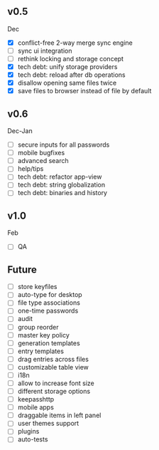 ## v0.5
Dec
- [x] conflict-free 2-way merge sync engine
- [ ] sync ui integration
- [ ] rethink locking and storage concept
- [x] tech debt: unify storage providers
- [x] tech debt: reload after db operations
- [x] disallow opening same files twice
- [x] save files to browser instead of file by default

## v0.6
Dec-Jan
- [ ] secure inputs for all passwords
- [ ] mobile bugfixes
- [ ] advanced search
- [ ] help/tips
- [ ] tech debt: refactor app-view
- [ ] tech debt: string globalization
- [ ] tech debt: binaries and history

## v1.0
Feb
- [ ] QA

## Future
- [ ] store keyfiles
- [ ] auto-type for desktop
- [ ] file type associations
- [ ] one-time passwords
- [ ] audit
- [ ] group reorder
- [ ] master key policy
- [ ] generation templates
- [ ] entry templates
- [ ] drag entries across files
- [ ] customizable table view
- [ ] i18n
- [ ] allow to increase font size
- [ ] different storage options
- [ ] keepasshttp
- [ ] mobile apps
- [ ] draggable items in left panel
- [ ] user themes support
- [ ] plugins
- [ ] auto-tests

